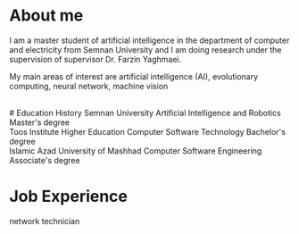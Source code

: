# About me
I am a master student of artificial intelligence in the department of computer and electricity from Semnan University and I am doing research under the supervision of supervisor Dr. Farzin Yaghmaei.

My main areas of interest are artificial intelligence (AI), evolutionary computing, neural network, machine vision

<br/>
# Education History
Semnan University
Artificial Intelligence and Robotics
Master's degree
<br/>
Toos Institute Higher Education 
Computer Software Technology
Bachelor's degree
<br/>
Islamic Azad University of Mashhad
Computer Software Engineering
Associate's degree
<br/>

# Job Experience
network technician

